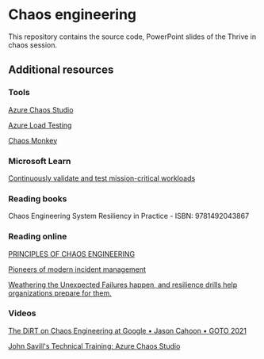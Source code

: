# Chaos engineering

This repository contains the source code, PowerPoint slides of the Thrive in chaos session.

## Additional resources

### Tools
[Azure Chaos Studio](https://learn.microsoft.com/en-us/azure/chaos-studio/chaos-studio-overview)

[Azure Load Testing](https://learn.microsoft.com/en-us/azure/load-testing/overview-what-is-azure-load-testing)

[Chaos Monkey](https://netflix.github.io/chaosmonkey/)

### Microsoft Learn
[Continuously validate and test mission-critical workloads](https://learn.microsoft.com/en-us/training/modules/continuous-validate-test-mission-critical-workloads/)

### Reading books
Chaos Engineering System Resiliency in Practice - ISBN: 9781492043867

### Reading online
[PRINCIPLES OF CHAOS ENGINEERING](https://principlesofchaos.org/)

[Pioneers of modern incident management](https://books.sorryapp.com/2/incident-communication-101/26/pioneers-of-modern-incident-management)

[Weathering the Unexpected
Failures happen, and resilience drills help organizations prepare for them.](https://queue.acm.org/detail.cfm?id=2371516)

### Videos
[The DiRT on Chaos Engineering at Google • Jason Cahoon • GOTO 2021](https://www.youtube.com/watch?v=6I8Ag9mCEpY)

[John Savill's Technical Training: Azure Chaos Studio](https://www.youtube.com/watch?v=IkEQm6m46Ow)
